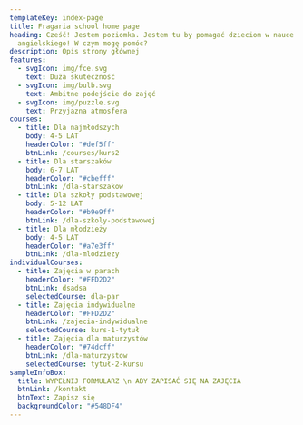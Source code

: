 ```yaml
---
templateKey: index-page
title: Fragaria school home page
heading: Cześć! Jestem poziomka. Jestem tu by pomagać dzieciom w nauce
  angielskiego! W czym mogę pomóc?
description: Opis strony głównej
features:
  - svgIcon: img/fce.svg
    text: Duża skuteczność
  - svgIcon: img/bulb.svg
    text: Ambitne podejście do zajęć
  - svgIcon: img/puzzle.svg
    text: Przyjazna atmosfera
courses:
  - title: Dla najmłodszych
    body: 4-5 LAT
    headerColor: "#def5ff"
    btnLink: /courses/kurs2
  - title: Dla starszaków
    body: 6-7 LAT
    headerColor: "#cbefff"
    btnLink: /dla-starszakow
  - title: Dla szkoły podstawowej
    body: 5-12 LAT
    headerColor: "#b9e9ff"
    btnLink: /dla-szkoly-podstawowej
  - title: Dla młodzieży
    body: 4-5 LAT
    headerColor: "#a7e3ff"
    btnLink: /dla-mlodziezy
individualCourses:
  - title: Zajęcia w parach
    headerColor: "#FFD2D2"
    btnLink: dsadsa
    selectedCourse: dla-par
  - title: Zajęcia indywidualne
    headerColor: "#FFD2D2"
    btnLink: /zajecia-indywidualne
    selectedCourse: kurs-1-tytuł
  - title: Zajęcia dla maturzystów
    headerColor: "#74dcff"
    btnLink: /dla-maturzystow
    selectedCourse: tytuł-2-kursu
sampleInfoBox:
  title: WYPEŁNIJ FORMULARZ \n ABY ZAPISAĆ SIĘ NA ZAJĘCIA
  btnLink: /kontakt
  btnText: Zapisz się
  backgroundColor: "#548DF4"
---
```

